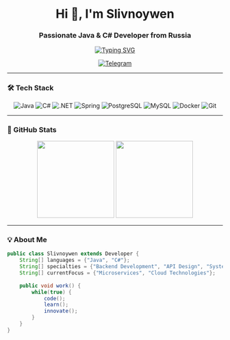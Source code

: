 <h1 align="center">Hi 👋, I'm Slivnoywen</h1>
<h3 align="center">Passionate Java & C# Developer from Russia</h3>

<p align="center">
  <a href="https://git.io/typing-svg">
    <img src="https://readme-typing-svg.demolab.com?font=Fira+Code&size=22&pause=1000&center=true&vCenter=true&width=600&lines=Turning+ideas+into+elegant+solutions;Full-cycle+development+enthusiast;Always+learning+something+new" alt="Typing SVG" />
  </a>
</p>

<p align="center">
  <a href="https://t.me/swagbroya">
    <img src="https://img.shields.io/badge/Telegram-2CA5E0?style=for-the-badge&logo=telegram&logoColor=white" alt="Telegram"/>
  </a>
</p>

---

### 🛠️ Tech Stack

<p align="center">
  <!-- Languages -->
  <img src="https://img.shields.io/badge/Java-ED8B00?style=for-the-badge&logo=openjdk&logoColor=white" alt="Java"/>
  <img src="https://img.shields.io/badge/C%23-239120?style=for-the-badge&logo=c-sharp&logoColor=white" alt="C#"/>
  
  <!-- Frameworks -->
  <img src="https://img.shields.io/badge/.NET-512BD4?style=for-the-badge&logo=dotnet&logoColor=white" alt=".NET"/>
  <img src="https://img.shields.io/badge/Spring-6DB33F?style=for-the-badge&logo=spring&logoColor=white" alt="Spring"/>
  
  <!-- Databases -->
  <img src="https://img.shields.io/badge/PostgreSQL-316192?style=for-the-badge&logo=postgresql&logoColor=white" alt="PostgreSQL"/>
  <img src="https://img.shields.io/badge/MySQL-005C84?style=for-the-badge&logo=mysql&logoColor=white" alt="MySQL"/>
  
  <!-- Tools -->
  <img src="https://img.shields.io/badge/Docker-2CA5E0?style=for-the-badge&logo=docker&logoColor=white" alt="Docker"/>
  <img src="https://img.shields.io/badge/Git-F05032?style=for-the-badge&logo=git&logoColor=white" alt="Git"/>
</p>

---

### 🚀 GitHub Stats

<p align="center">
  <img height="180em" src="https://github-readme-stats.vercel.app/api?username=Slivnoywen&show_icons=true&theme=dark&hide_border=true"/>
  <img height="180em" src="https://github-readme-stats.vercel.app/api/top-langs/?username=Slivnoywen&layout=compact&theme=dark&hide_border=true"/>
</p>

---

### 💡 About Me

```java
public class Slivnoywen extends Developer {
    String[] languages = {"Java", "C#"};
    String[] specialties = {"Backend Development", "API Design", "System Architecture"};
    String[] currentFocus = {"Microservices", "Cloud Technologies"};
    
    public void work() {
        while(true) {
            code();
            learn();
            innovate();
        }
    }
}
